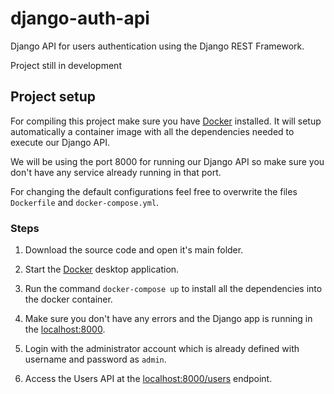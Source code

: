 # django-auth-api
Django API for users authentication using the Django REST Framework.


Project still in development

## Project setup

For compiling this project make sure you have [Docker](https://www.docker.com) installed. It will setup automatically a container image with all the dependencies needed to execute our Django API.

We will be using the port 8000 for running our Django API so make sure you don't have any service already running in that port.

For changing the default configurations feel free to overwrite the files `Dockerfile` and `docker-compose.yml`.

### Steps

1. Download the source code and open it's main folder.

2. Start the [Docker](https://www.docker.com) desktop application.

3. Run the command `docker-compose up` to install all the dependencies into the docker container.

3. Make sure you don't have any errors and the Django app is running in the [localhost:8000](http://localhost:8000).

4. Login with the administrator account which is already defined with username and password as `admin`.

5. Access the Users API at the [localhost:8000/users](http://localhost:8000/users) endpoint.


